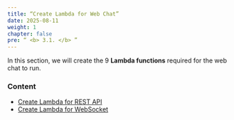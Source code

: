 ```yaml
---
title: “Create Lambda for Web Chat”
date: 2025-08-11
weight: 1 
chapter: false
pre: “ <b> 3.1. </b> ”
---
```


In this section, we will create the 9 **Lambda functions** required for the web chat to run.
### Content
  - [Create Lambda for REST API](3.1.1-RESTAPI/)
  - [Create Lambda for WebSocket](3.1.2-websocket/)